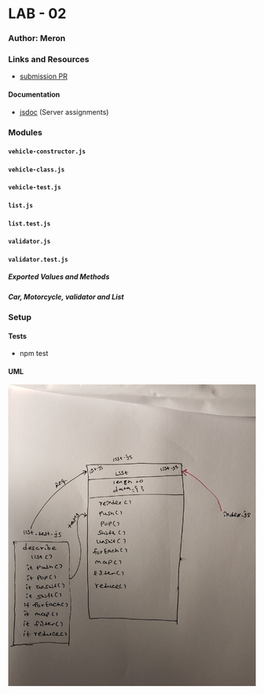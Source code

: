 
# LAB - 02

### Author: Meron

### Links and Resources
* [submission PR](https://github.com/meron-401n14/Lab-02/pull/1)

#### Documentation

* [jsdoc](http://xyz.com) (Server assignments)


### Modules
#### `vehicle-constructor.js`
#### `vehicle-class.js`
#### `vehicle-test.js`
#### `list.js`
#### `list.test.js`
#### `validator.js`
#### `validator.test.js`
##### Exported Values and Methods

##### Car, Motorcycle, validator and List

### Setup

#### Tests
* npm test


#### UML
![List UML](ListUML.jpg)


